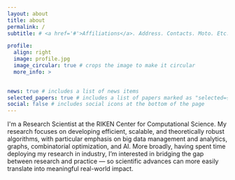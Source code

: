 ```yaml
---
layout: about
title: about
permalink: /
subtitle: # <a href='#'>Affiliations</a>. Address. Contacts. Moto. Etc.

profile:
  align: right
  image: profile.jpg
  image_circular: true # crops the image to make it circular
  more_info: >
    

news: true # includes a list of news items
selected_papers: true # includes a list of papers marked as "selected={true}"
social: false # includes social icons at the bottom of the page
---
```


I'm a Research Scientist at the RIKEN Center for Computational Science. My research focuses on developing efficient, scalable, and theoretically robust algorithms, with particular emphasis on big data management and analytics, graphs, combinatorial optimization, and AI. More broadly, having spent time deploying my research in industry, I’m interested in bridging the gap between research and practice — so scientific advances can more easily translate into meaningful real-world impact.
